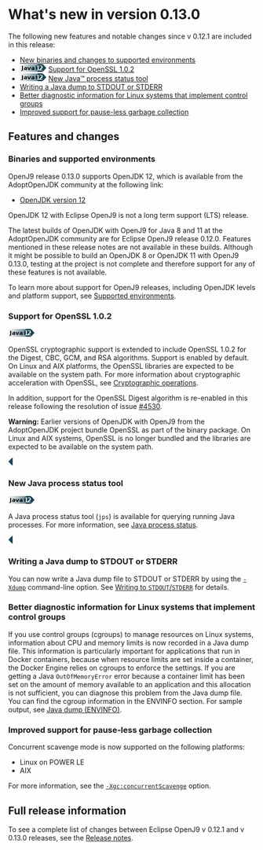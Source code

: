 <!--
* Copyright (c) 2017, 2019 IBM Corp. and others
*
* This program and the accompanying materials are made
* available under the terms of the Eclipse Public License 2.0
* which accompanies this distribution and is available at
* https://www.eclipse.org/legal/epl-2.0/ or the Apache
* License, Version 2.0 which accompanies this distribution and
* is available at https://www.apache.org/licenses/LICENSE-2.0.
*
* This Source Code may also be made available under the
* following Secondary Licenses when the conditions for such
* availability set forth in the Eclipse Public License, v. 2.0
* are satisfied: GNU General Public License, version 2 with
* the GNU Classpath Exception [1] and GNU General Public
* License, version 2 with the OpenJDK Assembly Exception [2].
*
* [1] https://www.gnu.org/software/classpath/license.html
* [2] http://openjdk.java.net/legal/assembly-exception.html
*
* SPDX-License-Identifier: EPL-2.0 OR Apache-2.0 OR GPL-2.0 WITH
* Classpath-exception-2.0 OR LicenseRef-GPL-2.0 WITH Assembly-exception
-->


# What's new in version 0.13.0

The following new features and notable changes since v 0.12.1 are included in this release:

- [New binaries and changes to supported environments](#binaries-and-supported-environments)
- ![Start of content that applies only to Java 12](cr/java12.png) [Support for OpenSSL 1.0.2](#support-for-openssl-102)
- ![Start of content that applies only to Java 12](cr/java12.png) [New Java&trade; process status tool](#new-java-process-status-tool)
- [Writing a Java dump to STDOUT or STDERR](#writing-a-java-dump-to-stdout-or-stderr)
- [Better diagnostic information for Linux systems that implement control groups](#better-diagnostic-information-for-linux-systems-that-implement-control-groups)
- [Improved support for pause-less garbage collection](#improved-support-for-pause-less-garbage-collection)

## Features and changes

### Binaries and supported environments

OpenJ9 release 0.13.0 supports OpenJDK 12, which is available from the AdoptOpenJDK community at the following link:

- [OpenJDK version 12](https://adoptopenjdk.net/archive.html?variant=openjdk12&jvmVariant=openj9)

OpenJDK 12 with Eclipse OpenJ9 is not a long term support (LTS) release.

The latest builds of OpenJDK with OpenJ9 for Java 8 and 11 at the AdoptOpenJDK community are for Eclipse OpenJ9 release 0.12.0. Features mentioned in these release notes are not available in these builds. Although it might be possible to build an OpenJDK 8 or OpenJDK 11 with OpenJ9 0.13.0, testing at the project is not complete and therefore support for any of these features is not available.

To learn more about support for OpenJ9 releases, including OpenJDK levels and platform support, see [Supported environments](openj9_support.md).

### Support for OpenSSL 1.0.2

![Start of content that applies only to Java 12](cr/java12.png)

OpenSSL cryptographic support is extended to include OpenSSL 1.0.2 for the Digest, CBC, GCM, and RSA algorithms. Support is enabled by default. On Linux and AIX platforms, the OpenSSL libraries are expected to be available on the system path. For more information about cryptographic acceleration with OpenSSL, see [Cryptographic operations](introduction.md#cryptographic-operations).

In addition, support for the OpenSSL Digest algorithm is re-enabled in this release following the resolution of issue [#4530](https://github.com/eclipse/openj9/issues/4530).

<i class="fa fa-exclamation-triangle" aria-hidden="true"></i> **Warning:** Earlier versions of OpenJDK with OpenJ9 from the AdoptOpenJDK project bundle OpenSSL as part of the binary package. On Linux and AIX systems, OpenSSL is no longer bundled and the libraries are expected to be available on the system path.

![End of content that applies only to Java 12](cr/java_close.png)

### New Java process status tool

![Start of content that applies only to Java 12](cr/java12.png)

A Java process status tool (`jps`) is available for querying running Java processes. For more information, see [Java process status](tool_jps.md).

![End of content that applies only to Java 12](cr/java_close.png)

### Writing a Java dump to STDOUT or STDERR

You can now write a Java dump file to STDOUT or STDERR by using the [`-Xdump`](xdump.md) command-line option. See [Writing to `STDOUT`/`STDERR`](xdump.md#writing-to-stdoutstderr) for details.

### Better diagnostic information for Linux systems that implement control groups

If you use control groups (cgroups) to manage resources on Linux systems, information about CPU and memory limits is now recorded in a Java dump file. This information is particularly important for applications that run in Docker containers, because when resource limits are set inside a container, the Docker Engine relies on cgroups to enforce the settings. If you are getting a Java `OutOfMemoryError` error because a container limit has been set on the amount of memory available to an application and this allocation is not sufficient, you can diagnose this problem from the Java dump file. You can find the cgroup information in the ENVINFO section. For sample output, see [Java dump (ENVINFO)](dump_javadump.md#envinfo).

### Improved support for pause-less garbage collection

Concurrent scavenge mode is now supported on the following platforms:

- Linux on POWER LE
- AIX

For more information, see the [`-Xgc:concurrentScavenge`](xgc.md#concurrentscavenge) option.

## Full release information

To see a complete list of changes between Eclipse OpenJ9 v 0.12.1 and v 0.13.0 releases, see the [Release notes](https://github.com/eclipse/openj9/blob/master/doc/release-notes/0.13/0.13.md).

<!-- ==== END OF TOPIC ==== version0.13.md ==== -->
